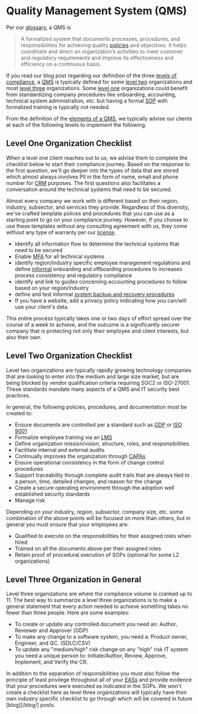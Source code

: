 [glos]: /website/qms/glossary.md
[pol]: /website/qms/policies.md
[blog-0005]: /blog/0005_beyond_mvc.md

[sop]:   /website/qms/glossary.md#standard-operating-procedure-sop
[qms]:   /website/qms/glossary.md#quality-management-system-qms
[qmsel]: /website/qms/glossary.md#elements-of-a-qms
[mfa]:   /website/qms/glossary.md/#multi-factor-authentication-mfa
[eas-ex]: /website/qms/glossary.md#eas-examples
[gdp]:   /website/qms/glossary.md#good-documentation-practices-gdp
[capa]:  /website/qms/glossary.md#corrective-action-and-preventative-action-capa

[lvl]: /website/qms/glossary.md#compliance-levels
[inf]: /website/qms/glossary.md#formal-vs-informal-procedures
[sop-sbr]: /website/qms/procedures/IT-245-System%20Backup%20and%20Recovery.md

[lic]: https://github.com/Neosofia/corporate/blob/main/LICENSE
[iso9001]: https://www.iso.org/standard/62085.html

# Quality Management System (QMS)

Per our [glossary][glos], a QMS is

> A formalized system that documents processes, procedures, and responsibilities for achieving quality [policies][pol] and objectives. It helps coordinate and direct an organization’s activities to meet customer and regulatory requirements and improve its effectiveness and efficiency on a continuous basis.

If you read our blog post regarding our definition of the three [levels of compliance][blog-0005], a [QMS][qms] is typically defined for some [level two][lvl] organizations and most [level three][lvl] organizations. Some [level one][lvl] organizations could benefit from standardizing company procedures like onboarding, accounting, technical system administration, etc. but having a formal [SOP][sop] with formalized training is typically not needed.

From the definition of the [elements of a QMS][qmsel], we typically advise our clients at each of the following levels to implement the following.

## Level One Organization Checklist

When a level one client reaches out to us, we advise them to complete the checklist below to start their compliance journey. Based on the response to the first question, we'll go deeper into the types of data that are stored which almost always involves PII in the form of name, email and phone number for [CRM][eas-ex] purposes. The first questions also facilitates a conversation around the technical systems that need to be secured.

Almost every company we work with is different based on their region, industry, subsector, and services they provide. Regardless of this diversity, we've crafted template polices and procedures that you can use as a starting point to go on your compliance journey. However, If you choose to use these templates without any consulting agreement with us, they come without any type of warranty per our [license][lic].

- Identify all information flow to determine the technical systems that need to be secured
- Enable [MFA][mfa] for all technical systems
- identify region/industry specific employee management regulations and define [informal][inf] onboarding and offboarding procedures to increases process consistency and regulatory compliance
- identify and link to guides concerning accounting procedures to follow based on your region/industry
- define and test informal [system backup and recovery procedures][sop-sbr]
- If you have a website, add a privacy policy indicating how you can/will use your client's data.

This entire process typically takes one or two days of effort spread over the course of a week to achieve, and the outcome is a significantly securer company that is protecting not only their employee and client interests, but also their own.

## Level Two Organization Checklist

Level two organizations are typically rapidly growing technology companies that are looking to enter into the medium and large size market, but are being blocked by vendor qualification criteria requiring SOC2 or ISO-27001. These standards mandate many aspects of a QMS and IT security best practices. 

In general, the following policies, procedures, and documentation must be created to:

- Ensure documents are controlled per a standard such as [GDP][gdp] or [ISO 9001][iso9001]
- Formalize employee training via an [LMS][eas-ex]
- Define organization mission/vision, structure, roles, and responsibilities. 
- Facilitate internal and external audits
- Continually improves the organization through [CAPAs][capa]
- Ensure operational consistency in the form of change control procedures
- Support traceability through complete audit trails that are always tied to a person, time, detailed changes, and reason for the change
- Create a secure operating environment through the adoption well established security standards
- Manage risk


Depending on your industry, region, subsector, company size, etc. some combination of the above points will be focused on more than others, but in general you must ensure that your employees are:
- Qualified to execute on the responsibilities for their assigned roles when hired
- Trained on all the documents above per their assigned roles
- Retain proof of procedural execution of SOPs (optional for some L2 organizations)


## Level Three Organization in General

Level three organizations are where the compliance volume is cranked up to 11. The best way to summarize a level three organizations is to make a general statement that every action needed to achieve something takes no fewer than three people. Here are some examples:

 * To create or update any controlled document you need an: Author, Reviewer and Approver (GDP)
 * To make any change to a software system, you need a: Product owner, Engineer, and QC. (SDLC/CSV)
 * To update any "medium/high" risk change on any "high" risk IT system you need a unique person to: Initiate/Author, Review, Approve, Implement, and Verify the CR.

In addition to the separation of responsibilities you must also follow the principle of least privilege throughout all of your [EASs][eas-ex] and provide evidence that your procedures were executed as indicated in the SOPs. We won't create a checklist here as level three organizations will typically have their own industry specific checklist to go through which will be covered in future [blog][/blog/] posts.


